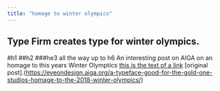 ```yaml
---
title: "homage to winter olympics"
---
```

Type Firm creates type for winter olympics.
---
#h1
##h2
###he3
all the way up to h6
An interesting post on AIGA on an homage to this years Winter Olymptics
[this is the text of a link](http://whereveritcomesfrom.com)
[original post].(https://eyeondesign.aiga.org/a-typeface-good-for-the-gold-one-studios-homage-to-the-2018-winter-olympics/)
